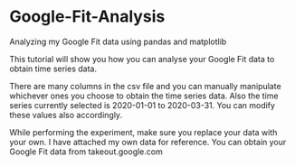 # Google-Fit-Analysis
Analyzing my Google Fit data using pandas and matplotlib

This tutorial will show you how you can analyse your Google Fit data to obtain time series data.

There are many columns in the csv file and you can manually manipulate whichever ones you choose to obtain the time series data.
Also the time series currently selected is 2020-01-01 to 2020-03-31. You can modify these values also accordingly.


While performing the experiment, make sure you replace your data with your own. I have attached my own data for reference.
You can obtain your Google Fit data from takeout.google.com
